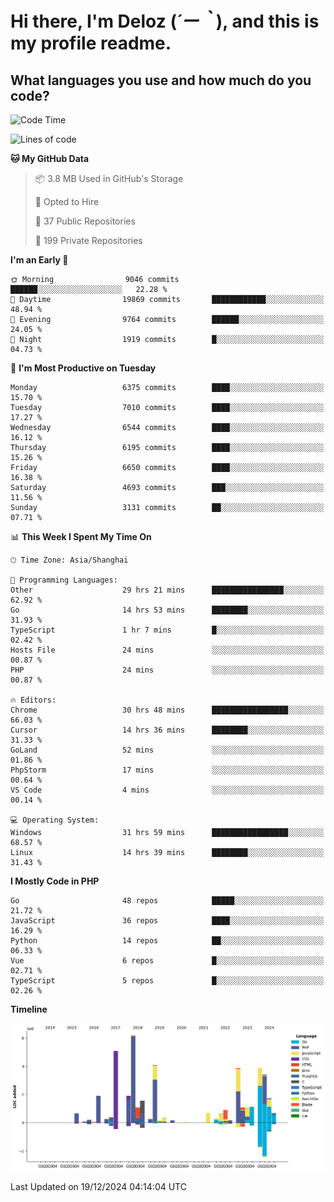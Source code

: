 # **Hi there, I'm Deloz (*´ー｀*), and this is my profile readme.**

## **What languages you use and how much do you code?**

<!--START_SECTION:waka-->
![Code Time](http://img.shields.io/badge/Code%20Time-5%2C307%20hrs%2019%20mins-blue)

![Lines of code](https://img.shields.io/badge/From%20Hello%20World%20I%27ve%20Written-43.9%20million%20lines%20of%20code-blue)

**🐱 My GitHub Data** 

> 📦 3.8 MB Used in GitHub's Storage 
 > 
> 💼 Opted to Hire
 > 
> 📜 37 Public Repositories 
 > 
> 🔑 199 Private Repositories 
 > 
**I'm an Early 🐤** 

```text
🌞 Morning                9046 commits        ██████░░░░░░░░░░░░░░░░░░░   22.28 % 
🌆 Daytime                19869 commits       ████████████░░░░░░░░░░░░░   48.94 % 
🌃 Evening                9764 commits        ██████░░░░░░░░░░░░░░░░░░░   24.05 % 
🌙 Night                  1919 commits        █░░░░░░░░░░░░░░░░░░░░░░░░   04.73 % 
```
📅 **I'm Most Productive on Tuesday** 

```text
Monday                   6375 commits        ████░░░░░░░░░░░░░░░░░░░░░   15.70 % 
Tuesday                  7010 commits        ████░░░░░░░░░░░░░░░░░░░░░   17.27 % 
Wednesday                6544 commits        ████░░░░░░░░░░░░░░░░░░░░░   16.12 % 
Thursday                 6195 commits        ████░░░░░░░░░░░░░░░░░░░░░   15.26 % 
Friday                   6650 commits        ████░░░░░░░░░░░░░░░░░░░░░   16.38 % 
Saturday                 4693 commits        ███░░░░░░░░░░░░░░░░░░░░░░   11.56 % 
Sunday                   3131 commits        ██░░░░░░░░░░░░░░░░░░░░░░░   07.71 % 
```


📊 **This Week I Spent My Time On** 

```text
🕑︎ Time Zone: Asia/Shanghai

💬 Programming Languages: 
Other                    29 hrs 21 mins      ████████████████░░░░░░░░░   62.92 % 
Go                       14 hrs 53 mins      ████████░░░░░░░░░░░░░░░░░   31.93 % 
TypeScript               1 hr 7 mins         █░░░░░░░░░░░░░░░░░░░░░░░░   02.42 % 
Hosts File               24 mins             ░░░░░░░░░░░░░░░░░░░░░░░░░   00.87 % 
PHP                      24 mins             ░░░░░░░░░░░░░░░░░░░░░░░░░   00.87 % 

🔥 Editors: 
Chrome                   30 hrs 48 mins      █████████████████░░░░░░░░   66.03 % 
Cursor                   14 hrs 36 mins      ████████░░░░░░░░░░░░░░░░░   31.33 % 
GoLand                   52 mins             ░░░░░░░░░░░░░░░░░░░░░░░░░   01.86 % 
PhpStorm                 17 mins             ░░░░░░░░░░░░░░░░░░░░░░░░░   00.64 % 
VS Code                  4 mins              ░░░░░░░░░░░░░░░░░░░░░░░░░   00.14 % 

💻 Operating System: 
Windows                  31 hrs 59 mins      █████████████████░░░░░░░░   68.57 % 
Linux                    14 hrs 39 mins      ████████░░░░░░░░░░░░░░░░░   31.43 % 
```

**I Mostly Code in PHP** 

```text
Go                       48 repos            █████░░░░░░░░░░░░░░░░░░░░   21.72 % 
JavaScript               36 repos            ████░░░░░░░░░░░░░░░░░░░░░   16.29 % 
Python                   14 repos            ██░░░░░░░░░░░░░░░░░░░░░░░   06.33 % 
Vue                      6 repos             █░░░░░░░░░░░░░░░░░░░░░░░░   02.71 % 
TypeScript               5 repos             █░░░░░░░░░░░░░░░░░░░░░░░░   02.26 % 
```



**Timeline**

![Lines of Code chart](https://raw.githubusercontent.com/deloz/deloz/main/assets/bar_graph.png)


 Last Updated on 19/12/2024 04:14:04 UTC
<!--END_SECTION:waka-->
